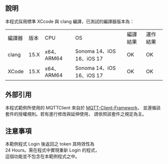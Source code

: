 ## 說明

本程式採用標準 XCcode 與 clang 編譯，已測試的編譯器版本為：

<table>
  <tr>
    <td>編譯器</td>
    <td>版本</td>
    <td>CPU</td>
    <td>OS</td>
    <td>編譯結果</td>
    <td>運作結果</td>
  </tr>
  <tr>
    <td>clang</td>
    <td>15.X</td>
    <td>x64、ARM64</td>
    <td>Sonoma 14、iOS 16、iOS 17</td>
    <td>OK</td>
    <td>OK</td>
  </tr>
  <tr>
    <td>XCode</td>
    <td>15.X</td>
    <td>x64、ARM64</td>
    <td>Sonoma 14、iOS 16、iOS 17</td>
    <td>OK</td>
    <td>OK</td>
  </tr>
</table>

## 外部引用

本程式範例所使用的 MQTTClient 來自於 [MQTT-Client-Framework](https://github.com/novastone-media/MQTT-Client-Framework)，
並遵循該套件的授權規則。若有進行修改與延伸使用，
請依照該套件之規定為主。
  
## 注意事項

本範例程式 Login 後返回之 token 其時效性為  
24 Hours。需在程式中實現重新 Login 的程式，  
這個功能並不包含在本範例程式之中。
